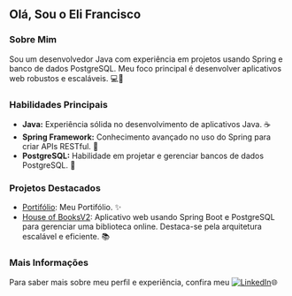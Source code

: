 ## Olá, Sou o Eli Francisco

### Sobre Mim
Sou um desenvolvedor Java com experiência em projetos usando Spring e banco de dados PostgreSQL. Meu foco principal é desenvolver aplicativos web robustos e escaláveis. 💻🚀

### Habilidades Principais
- **Java:** Experiência sólida no desenvolvimento de aplicativos Java. ☕️
- **Spring Framework:** Conhecimento avançado no uso do Spring para criar APIs RESTful. 🌱
- **PostgreSQL:** Habilidade em projetar e gerenciar bancos de dados PostgreSQL. 🐘


### Projetos Destacados
- [Portifólio]([link](https://juniorapeles.github.io/portifolio-eli-francisco/)): Meu Portifólio. ✨
- [House of BooksV2](https://github.com/juniorapeles/house-of-booksV2): Aplicativo web usando Spring Boot e PostgreSQL para gerenciar uma biblioteca online. Destaca-se pela arquitetura escalável e eficiente. 📚

### Mais Informações
Para saber mais sobre meu perfil e experiência, confira meu [![LinkedIn](https://img.shields.io/badge/LinkedIn-0077B5?style=for-the-badge&logo=linkedin&logoColor=white)](https://www.linkedin.com/in/develi/)🌐
